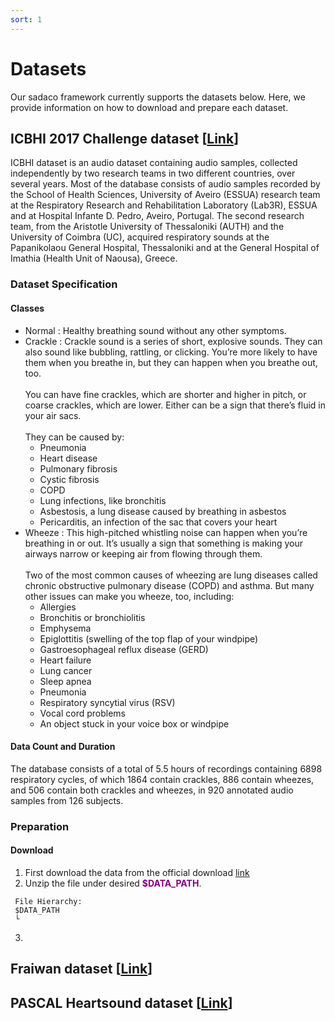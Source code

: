 ```yaml
---
sort: 1
---
```


# Datasets
Our sadaco framework currently supports the datasets below. Here, we provide information on how to download and prepare each dataset.

## ICBHI 2017 Challenge dataset [[Link](https://bhichallenge.med.auth.gr/ICBHI_2017_Challenge)]
ICBHI dataset is an audio dataset containing audio samples, collected independently by two research teams in two different countries, over several years. Most of the database consists of audio samples recorded by the School of Health Sciences, University of Aveiro (ESSUA) research team at the Respiratory Research and Rehabilitation Laboratory (Lab3R), ESSUA and at Hospital Infante D. Pedro, Aveiro, Portugal. The second research team, from the Aristotle University of Thessaloniki (AUTH) and the University of Coimbra (UC), acquired respiratory sounds at the Papanikolaou General Hospital, Thessaloniki and at the General Hospital of Imathia (Health Unit of Naousa), Greece. 

### Dataset Specification
#### Classes
 - Normal : Healthy breathing sound without any other symptoms.
 - Crackle : Crackle sound is a series of short, explosive sounds. They can also sound like bubbling, rattling, or clicking. You’re more likely to have them when you breathe in, but they can happen when you breathe out, too. <br><br>You can have fine crackles, which are shorter and higher in pitch, or coarse crackles, which are lower. Either can be a sign that there’s fluid in your air sacs. <br><br>They can be caused by:
   - Pneumonia
   - Heart disease
   - Pulmonary fibrosis
   - Cystic fibrosis
   - COPD
   - Lung infections, like bronchitis
   - Asbestosis, a lung disease caused by breathing in asbestos
   - Pericarditis, an infection of the sac that covers your heart
 - Wheeze : This high-pitched whistling noise can happen when you’re breathing in or out. It’s usually a sign that something is making your airways narrow or keeping air from flowing through them. <br><br> Two of the most common causes of wheezing are lung diseases called chronic obstructive pulmonary disease (COPD) and asthma. But many other issues can make you wheeze, too, including:
   - Allergies
   - Bronchitis or bronchiolitis
   - Emphysema
   - Epiglottitis (swelling of the top flap of your windpipe)
   - Gastroesophageal reflux disease (GERD)
   - Heart failure
   - Lung cancer
   - Sleep apnea
   - Pneumonia
   - Respiratory syncytial virus (RSV)
   - Vocal cord problems
   - An object stuck in your voice box or windpipe

#### <b>Data Count and Duration</b>
The database consists of a total of 5.5 hours of recordings containing 6898 respiratory cycles, of which 1864 contain crackles, 886 contain wheezes, and 506 contain both crackles and wheezes, in 920 annotated audio samples from 126 subjects.

### Preparation
#### <b>Download</b>
 1. First download the data from the official download [link](https://bhichallenge.med.auth.gr/sites/default/files/ICBHI_final_database/ICBHI_final_database.zip)
 2. Unzip the file under desired <span style="color:purple"><b>$DATA_PATH</b></span>.
  ```
   File Hierarchy:
   $DATA_PATH
   └
  ```

 3.


## Fraiwan dataset [[Link]()]

## PASCAL Heartsound dataset [[Link]()]


